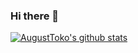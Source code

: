 ### Hi there 👋

[![AugustToko's github stats](https://github-readme-stats.vercel.app/api?username=AugustToko&count_private=true&show_icons=true)](https://github.com/AugustToko)
